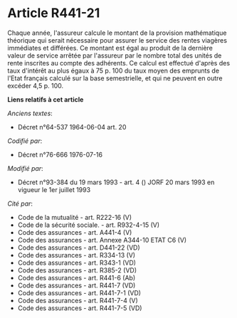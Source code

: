 # Article R441-21

Chaque année, l'assureur calcule le montant de la provision mathématique théorique qui serait nécessaire pour assurer le
service des rentes viagères immédiates et différées. Ce montant est égal au produit de la dernière valeur de service arrêtée
par l'assureur par le nombre total des unités de rente inscrites au compte des adhérents. Ce calcul est effectué d'après des
taux d'intérêt au plus égaux à 75 p. 100 du taux moyen des emprunts de l'Etat français calculé sur la base semestrielle, et
qui ne peuvent en outre excéder 4,5 p. 100.

**Liens relatifs à cet article**

_Anciens textes_:

  - Décret n°64-537 1964-06-04 art. 20

_Codifié par_:

  - Décret n°76-666 1976-07-16

_Modifié par_:

  - Décret n°93-384 du 19 mars 1993 - art. 4 () JORF 20 mars 1993 en vigueur le 1er juillet 1993

_Cité par_:

  - Code de la mutualité - art. R222-16 (V)
  - Code de la sécurité sociale. - art. R932-4-15 (V)
  - Code des assurances - art. A441-4 (V)
  - Code des assurances - art. Annexe A344-10 ETAT C6 (V)
  - Code des assurances - art. D441-22 (VD)
  - Code des assurances - art. R334-13 (V)
  - Code des assurances - art. R343-1 (VD)
  - Code des assurances - art. R385-2 (VD)
  - Code des assurances - art. R441-6 (Ab)
  - Code des assurances - art. R441-7 (VD)
  - Code des assurances - art. R441-7-1 (VD)
  - Code des assurances - art. R441-7-4 (V)
  - Code des assurances - art. R441-7-5 (VD)
